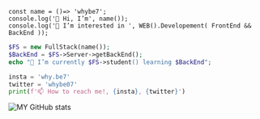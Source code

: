 ```JS
const name = ()=> 'whybe7';
console.log('👋 Hi, I’m', name());
console.log('👀 I’m interested in ', WEB().Developement( FrontEnd && BackEnd ));
```
```PHP
$FS = new FullStack(name());
$BackEnd = $FS->Server->getBackEnd();
echo "🌱 I’m currently $FS->student() learning $BackEnd";
```
```python
insta = 'why.be7'
twitter = 'whybe07'
print(f'📫 How to reach me!, {insta}, {twitter}')
```
![MY GitHub stats](https://github-readme-stats.vercel.app/api?username=whybe7&show_icons=true&theme=dracula)

